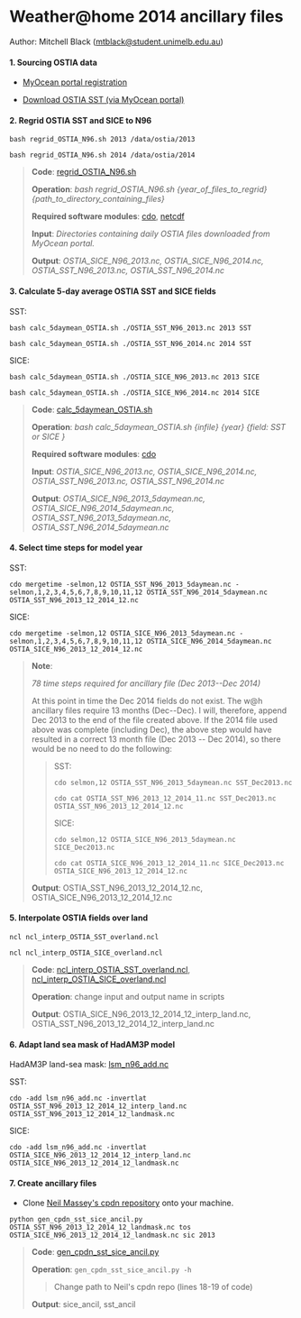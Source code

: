 # Weather@home 2014 ancillary files
Author: Mitchell Black (mtblack@student.unimelb.edu.au)

#### 1. Sourcing OSTIA data

* [MyOcean portal registration](http://www.myocean.eu/web/56-user-registration-form.php)

*	[Download OSTIA SST (via MyOcean portal)](ftp://data.ncof.co.uk/Core/SST_GLO_SST_L4_NRT_OBSERVATIONS_010_001/METOFFICE-GLO-SST-L4-NRT-OBS-SST-V2/2014/sst/)

#### 2. Regrid OSTIA SST and SICE to N96

`bash regrid_OSTIA_N96.sh 2013 /data/ostia/2013`

`bash regrid_OSTIA_N96.sh 2014 /data/ostia/2014`

> **Code**: [regrid_OSTIA_N96.sh](https://github.com/MitchellBlack/CPDN/blob/master/regrid_OSTIA_N96.sh)
>
> **Operation**: *bash regrid_OSTIA_N96.sh {year_of_files_to_regrid} {path_to_directory_containing_files}*
>
> **Required software modules**: [cdo](https://code.zmaw.de/projects/cdo), [netcdf](http://www.unidata.ucar.edu/software/netcdf/)
>
> **Input**: _Directories containing daily OSTIA files downloaded from MyOcean portal._
>
> **Output**: _OSTIA_SICE_N96_2013.nc, OSTIA_SICE_N96_2014.nc, OSTIA_SST_N96_2013.nc, OSTIA_SST_N96_2014.nc_

#### 3. Calculate 5-day average OSTIA SST and SICE fields

SST:

`bash calc_5daymean_OSTIA.sh ./OSTIA_SST_N96_2013.nc 2013 SST`

`bash calc_5daymean_OSTIA.sh ./OSTIA_SST_N96_2014.nc 2014 SST`

SICE:

`bash calc_5daymean_OSTIA.sh ./OSTIA_SICE_N96_2013.nc 2013 SICE`

`bash calc_5daymean_OSTIA.sh ./OSTIA_SICE_N96_2014.nc 2014 SICE`

> **Code**: [calc_5daymean_OSTIA.sh](https://github.com/MitchellBlack/CPDN/blob/master/calc_5daymean_OSTIA.sh)
>
> **Operation**: *bash calc_5daymean_OSTIA.sh {infile}  {year} {field: SST or SICE }*
>
> **Required software modules**: [cdo](https://code.zmaw.de/projects/cdo)
>
> **Input**: _OSTIA_SICE_N96_2013.nc, OSTIA_SICE_N96_2014.nc, OSTIA_SST_N96_2013.nc, OSTIA_SST_N96_2014.nc_
>
> **Output**: _OSTIA_SICE_N96_2013_5daymean.nc, OSTIA_SICE_N96_2014_5daymean.nc, OSTIA_SST_N96_2013_5daymean.nc, OSTIA_SST_N96_2014_5daymean.nc_

#### 4. Select time steps for model year 

SST:

`cdo mergetime -selmon,12 OSTIA_SST_N96_2013_5daymean.nc -selmon,1,2,3,4,5,6,7,8,9,10,11,12 OSTIA_SST_N96_2014_5daymean.nc OSTIA_SST_N96_2013_12_2014_12.nc`

SICE:

`cdo mergetime -selmon,12 OSTIA_SICE_N96_2013_5daymean.nc -selmon,1,2,3,4,5,6,7,8,9,10,11,12 OSTIA_SICE_N96_2014_5daymean.nc OSTIA_SICE_N96_2013_12_2014_12.nc`


> **Note**:
>
>_78 time steps required for ancillary file (Dec 2013--Dec 2014)_
>
> At this point in time the Dec 2014 fields do not exist. The w@h ancillary files require 13 months (Dec--Dec). I will, therefore, append Dec 2013 to the end of the file created above. If the 2014 file used above was complete (including Dec), the above step would have resulted in a correct 13 month file (Dec 2013 -- Dec 2014), so there would be no need to do the following:
>> SST:
>>
>> `cdo selmon,12 OSTIA_SST_N96_2013_5daymean.nc SST_Dec2013.nc`
>>
>> `cdo cat OSTIA_SST_N96_2013_12_2014_11.nc SST_Dec2013.nc OSTIA_SST_N96_2013_12_2014_12.nc`
>>
>> SICE:
>>
>> `cdo selmon,12 OSTIA_SICE_N96_2013_5daymean.nc SICE_Dec2013.nc`
>>
>> `cdo cat OSTIA_SICE_N96_2013_12_2014_11.nc SICE_Dec2013.nc OSTIA_SICE_N96_2013_12_2014_12.nc`
>
> **Output**: OSTIA_SST_N96_2013_12_2014_12.nc, OSTIA_SICE_N96_2013_12_2014_12.nc

#### 5. Interpolate OSTIA fields over land

`ncl ncl_interp_OSTIA_SST_overland.ncl`

`ncl ncl_interp_OSTIA_SICE_overland.ncl`

> **Code**: [ncl_interp_OSTIA_SST_overland.ncl](https://github.com/MitchellBlack/CPDN/blob/master/ncl_interp_OSTIA_SST_overland.ncl), [ncl_interp_OSTIA_SICE_overland.ncl](https://github.com/MitchellBlack/CPDN/blob/master/ncl_interp_OSTIA_SICE_overland.ncl)
>
> **Operation**: change input and output name in scripts
>
> **Output**: OSTIA_SICE_N96_2013_12_2014_12_interp_land.nc, OSTIA_SST_N96_2013_12_2014_12_interp_land.nc


#### 6. Adapt land sea mask of HadAM3P model

HadAM3P land-sea mask: [lsm_n96_add.nc](https://www.dropbox.com/s/j1dgrxdny0jhfmd/lsm_n96_add.nc?dl=0)

SST:

`cdo -add lsm_n96_add.nc -invertlat OSTIA_SST_N96_2013_12_2014_12_interp_land.nc OSTIA_SST_N96_2013_12_2014_12_landmask.nc`

SICE:

`cdo -add lsm_n96_add.nc -invertlat OSTIA_SICE_N96_2013_12_2014_12_interp_land.nc OSTIA_SICE_N96_2013_12_2014_12_landmask.nc`

#### 7. Create ancillary files

*	Clone [Neil Massey's cpdn repository](https://github.com/nrmassey/) onto your machine.

`python gen_cpdn_sst_sice_ancil.py OSTIA_SST_N96_2013_12_2014_12_landmask.nc tos OSTIA_SICE_N96_2013_12_2014_12_landmask.nc sic 2013`

> **Code**: [gen_cpdn_sst_sice_ancil.py](https://github.com/MitchellBlack/CPDN/blob/master/gen_cpdn_sst_sice_ancil.py)
>
> **Operation**: `gen_cpdn_sst_sice_ancil.py -h`
>
> >Change path to Neil's cpdn repo (lines 18-19 of code)
>
> **Output**: sice_ancil, sst_ancil

